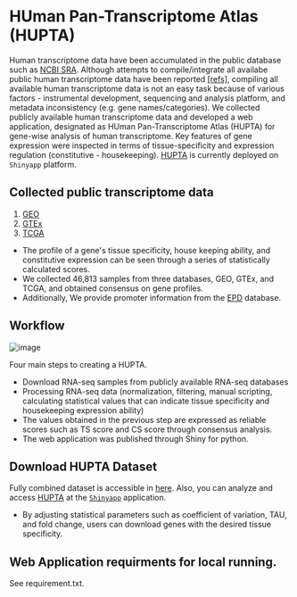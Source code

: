 # HUman Pan-Transcriptome Atlas (HUPTA)
Human transcriptome data have been accumulated in the public database such as [NCBI SRA](https://www.ncbi.nlm.nih.gov/sra). Although attempts to compile/integrate all availabe public human transcriptome data have been reported [[refs]](https://maayanlab.cloud/archs4/), compiling all available human transcriptome data is not an easy task because of various factors - instrumental development, sequencing and analysis platform, and metadata inconsistency (e.g. gene names/categories). We collected publicly available human transcriptome data and developed a web application, designated as HUman Pan-Transcriptome Atlas (HUPTA) for gene-wise analysis of human transcriptome. Key features of gene expression were inspected in terms of tissue-specificity and expression regulation (constitutive - housekeeping). [HUPTA]( https://ybq7u4-park-jungjoon.shinyapps.io/hupta/) is currently deployed on ```Shinyapp``` platform.

## Collected public transcriptome data
1. [GEO](https://www.ncbi.nlm.nih.gov/geo/)
2. [GTEx](https://gtexportal.org/home/)
3. [TCGA](https://www.cancer.gov/ccg/research/genome-sequencing/tcga)

+ The profile of a gene's tissue specificity, house keeping ability, and constitutive expression can be seen through a series of statistically calculated scores.
+ We collected 46,813 samples from three databases, GEO, GTEx, and TCGA, and obtained consensus on gene profiles.
+ Additionally, We provide promoter information from the [EPD](https://epd.expasy.org/epd/) database.

## Workflow

![image](https://github.com/Park-JungJoon/HUPTA/assets/97942772/98093e7b-0b01-4d88-b599-36c2f0f6808b)

Four main steps to creating a HUPTA.

+ Download RNA-seq samples from publicly available RNA-seq databases
+ Processing RNA-seq data (normalization, filtering, manual scripting, calculating statistical values that can indicate tissue specificity and housekeeping expression ability)
+ The values obtained in the previous step are expressed as reliable scores such as TS score and CS score through consensus analysis.
+ The web application was published through Shiny for python.

## Download HUPTA Dataset
Fully combined dataset is accessible in [here](https://github.com/Park-JungJoon/HUPTA/blob/main/Codes/Analysis/6_Promoter_information/ESSENTIAL_17000_INFOS.tsv). Also, you can analyze and access [HUPTA](https://ybq7u4-park-jungjoon.shinyapps.io/hupta/) at the [```Shinyapp```](https://shiny.posit.co/py/) application. 
+ By adjusting statistical parameters such as coefficient of variation, TAU, and fold change, users can download genes with the desired tissue specificity.

## Web Application requirments for local running.
See requirement.txt.
